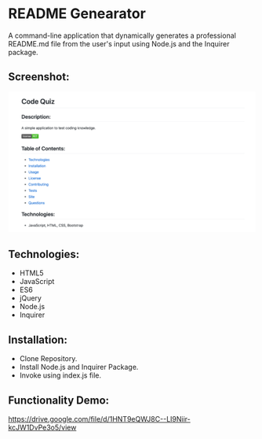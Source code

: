 # README Genearator 
A command-line application that dynamically generates a professional README.md file from the user's input using Node.js and the Inquirer package. 

## Screenshot:
![image](https://github.com/bdamota/README-Generator/blob/master/Screen%20Shot%202020-07-19%20at%2012.57.18%20PM.png)

## Technologies:
- HTML5
- JavaScript 
- ES6
- jQuery 
- Node.js
- Inquirer 

## Installation: 
- Clone Repository. 
- Install Node.js and Inquirer Package. 
- Invoke using index.js file. 

## Functionality Demo:
https://drive.google.com/file/d/1HNT9eQWJ8C--LI9Niir-kcJW1DvPe3o5/view 

